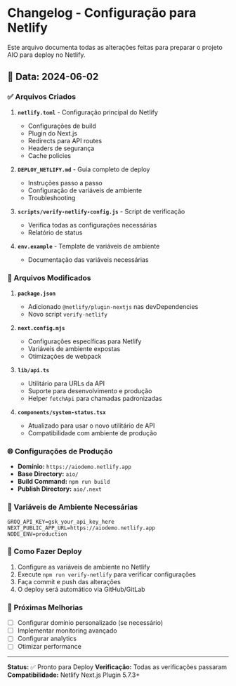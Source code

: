 # Changelog - Configuração para Netlify

Este arquivo documenta todas as alterações feitas para preparar o projeto AIO para deploy no Netlify.

## 📅 Data: 2024-06-02

### ✅ Arquivos Criados

1. **`netlify.toml`** - Configuração principal do Netlify
   - Configurações de build
   - Plugin do Next.js
   - Redirects para API routes
   - Headers de segurança
   - Cache policies

2. **`DEPLOY_NETLIFY.md`** - Guia completo de deploy
   - Instruções passo a passo
   - Configuração de variáveis de ambiente
   - Troubleshooting

3. **`scripts/verify-netlify-config.js`** - Script de verificação
   - Verifica todas as configurações necessárias
   - Relatório de status

4. **`env.example`** - Template de variáveis de ambiente
   - Documentação das variáveis necessárias

### 🔧 Arquivos Modificados

1. **`package.json`**
   - Adicionado `@netlify/plugin-nextjs` nas devDependencies
   - Novo script `verify-netlify`

2. **`next.config.mjs`**
   - Configurações específicas para Netlify
   - Variáveis de ambiente expostas
   - Otimizações de webpack

3. **`lib/api.ts`**
   - Utilitário para URLs da API
   - Suporte para desenvolvimento e produção
   - Helper `fetchApi` para chamadas padronizadas

4. **`components/system-status.tsx`**
   - Atualizado para usar o novo utilitário de API
   - Compatibilidade com ambiente de produção

### 🌐 Configurações de Produção

- **Domínio:** `https://aiodemo.netlify.app`
- **Base Directory:** `aio/`
- **Build Command:** `npm run build`
- **Publish Directory:** `aio/.next`

### 🔐 Variáveis de Ambiente Necessárias

```env
GROQ_API_KEY=gsk_your_api_key_here
NEXT_PUBLIC_APP_URL=https://aiodemo.netlify.app
NODE_ENV=production
```

### 🚀 Como Fazer Deploy

1. Configure as variáveis de ambiente no Netlify
2. Execute `npm run verify-netlify` para verificar configurações
3. Faça commit e push das alterações
4. O deploy será automático via GitHub/GitLab

### 🔄 Próximas Melhorias

- [ ] Configurar domínio personalizado (se necessário)
- [ ] Implementar monitoring avançado
- [ ] Configurar analytics
- [ ] Otimizar performance

---

**Status:** ✅ Pronto para Deploy
**Verificação:** Todas as verificações passaram
**Compatibilidade:** Netlify Next.js Plugin 5.7.3+ 